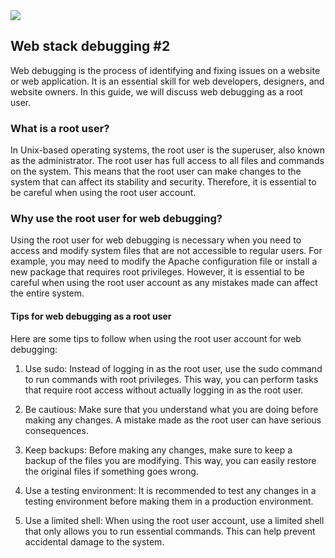 <img src="https://s3.amazonaws.com/intranet-projects-files/holbertonschool-sysadmin_devops/287/99littlebugsinthecode-holberton.jpg"> 

## Web stack debugging #2
Web debugging is the process of identifying and fixing issues on a website or web application. It is an essential skill for web developers, designers, and website owners. In this guide, we will discuss web debugging as a root user.

### What is a root user?
In Unix-based operating systems, the root user is the superuser, also known as the administrator. The root user has full access to all files and commands on the system. This means that the root user can make changes to the system that can affect its stability and security. Therefore, it is essential to be careful when using the root user account.

### Why use the root user for web debugging?
Using the root user for web debugging is necessary when you need to access and modify system files that are not accessible to regular users. For example, you may need to modify the Apache configuration file or install a new package that requires root privileges. However, it is essential to be careful when using the root user account as any mistakes made can affect the entire system.


#### Tips for web debugging as a root user
Here are some tips to follow when using the root user account for web debugging:

1. Use sudo: Instead of logging in as the root user, use the sudo command to run commands with root privileges. This way, you can perform tasks that require root access without actually logging in as the root user.

2. Be cautious: Make sure that you understand what you are doing before making any changes. A mistake made as the root user can have serious consequences.

3. Keep backups: Before making any changes, make sure to keep a backup of the files you are modifying. This way, you can easily restore the original files if something goes wrong.

4. Use a testing environment: It is recommended to test any changes in a testing environment before making them in a production environment.

5. Use a limited shell: When using the root user account, use a limited shell that only allows you to run essential commands. This can help prevent accidental damage to the system.

